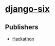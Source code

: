# [django-six](https://pypi.org/project/django-six)



## Publishers
- [Hackathon](https://pypi.org/user/Hackathon)

